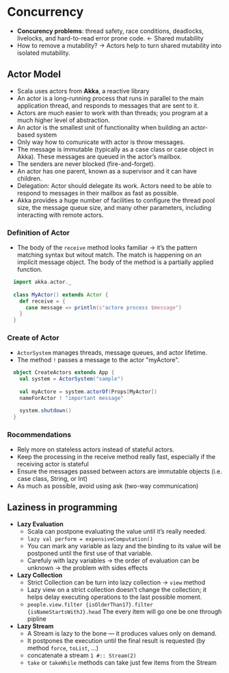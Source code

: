 Concurrency
=============

- **Concurency problems**: thread safety, race conditions, deadlocks, livelocks, and hard-to-read error prone code. <- Shared mutability
- How to remove a mutability? -> Actors help to turn shared mutability into isolated mutability.

## Actor Model
- Scala uses actors from **Akka**, a reactive library
- An actor is a long-running process that runs in parallel to the main application thread, and responds to messages that are sent to it.
- Actors are much easier to work with than threads; you program at a much higher level of abstraction.
- An actor is the smallest unit of functionality when building an actor-based system
- Only way how to comunicate with actor is throw messages.
- The message is immutable (typically as a case class or case object in Akka). These messages are queued in the actor’s mailbox.
- The senders are never blocked (fire-and-forget).
- An actor has one parent, known as a supervisor and it can have children.
- Delegation: Actor should delegate its work. Actors need to be able to respond to messages in their mailbox as fast as possible.
- Akka provides a huge number of facilities to configure the thread pool size, the message queue size, and many other parameters, including interacting with remote actors.

### Definition of Actor
  - The body of the `receive` method looks familiar -> it’s the pattern matching syntax but witout match. The match is happening on an implicit message object. The body of the method is a partially applied function.
```scala
  import akka.actor._
	
  class MyActor() extends Actor {	
    def receive = {	
      case message => println(s"actore process $message")
    }
  }
```
### Create of Actor
  - `ActorSystem` manages threads, message queues, and actor lifetime.
  - The method `!` passes a message to the actor "myActore".
```scala
  object CreateActors extends App {
    val system = ActorSystem("sample")
    
    val myActore = system.actorOf(Props[MyActor])  
    nameForActor ! "important message"

    system.shutdown() 	
  }
```
### Rocommendations
  - Rely more on stateless actors instead of stateful actors.
  - Keep the processing in the receive method really fast, especially if the receiving actor is stateful
  - Ensure the messages passed between actors are immutable objects (i.e. case class, String, or Int)
  - As much as possible, avoid using ask (two-way communication)

## Laziness in programming
- **Lazy Evaluation**
  - Scala can postpone evaluating the value until it’s really needed.
  - `lazy val perform = expensiveComputation()`
  - You can mark any variable as lazy and the binding to its value will be postponed until the first use of that variable.
  - Carefuly with lazy variables -> the order of evaluation can be unknown -> the problem with sides effects
- **Lazy Collection**
  - Strict Collection can be turn into lazy collection -> `view` method
  - Lazy view on a strict collection doesn’t change the collection; it helps delay executing operations to the last possible moment.
  - `people.view.filter {isOlderThan17}.filter {isNameStartsWithJ}.head` The every item will go one be one through pipline
- **Lazy Stream**
  - A Stream is lazy to the bone — it produces values only on demand.
  - It postpones the execution until the final result is requested (by method `force`, `toList`, ...)
  - concatenate a stream `1 #:: Stream(2)`
  - `take` or `takeWhile` methods can take just few items from the Stream
